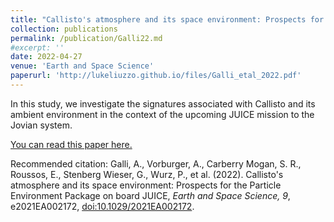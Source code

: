 ```yaml
---
title: "Callisto's atmosphere and its space environment: Prospects for the Particle Environment Package on board JUICE"
collection: publications
permalink: /publication/Galli22.md
#excerpt: ''
date: 2022-04-27
venue: 'Earth and Space Science'
paperurl: 'http://lukeliuzzo.github.io/files/Galli_etal_2022.pdf'
---
```

In this study, we investigate the signatures associated with Callisto and its ambient environment in the context of the upcoming JUICE mission to the Jovian system.

[You can read this paper here.](http://lukeliuzzo.github.io/files/Galli_etal_2022.pdf)

Recommended citation: Galli, A., Vorburger, A., Carberry Mogan, S. R., Roussos, E., Stenberg Wieser, G., Wurz, P., et al. (2022). Callisto's atmosphere and its space environment: Prospects for the Particle Environment Package on board JUICE, <i>Earth and Space Science, 9</i>, e2021EA002172, [doi:10.1029/2021EA002172](https://doi.org/10.1029/2021EA002172).

